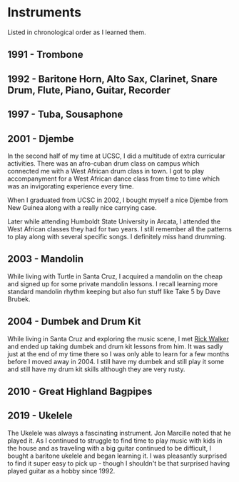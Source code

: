 # Instruments

Listed in chronological order as I learned them.

## 1991 - Trombone

## 1992 - Baritone Horn, Alto Sax, Clarinet, Snare Drum, Flute, Piano, Guitar, Recorder

## 1997 - Tuba, Sousaphone

## 2001 - Djembe

In the second half of my time at UCSC, I did a multitude of extra curricular activities. There was an afro-cuban drum class on campus which connected me with a West African drum class in town. I got to play accompanyment for a West African dance class from time to time which was an invigorating experience every time.

When I graduated from UCSC in 2002, I bought myself a nice Djembe from New Guinea along with a really nice carrying case.

Later while attending Humboldt State University in Arcata, I attended the West African classes they had for two years. I still remember all the patterns to play along with several specific songs. I definitely miss hand drumming.

## 2003 - Mandolin

While living with Turtle in Santa Cruz, I acquired a mandolin on the cheap and signed up for some private mandolin lessons. I recall learning more standard mandolin rhythm keeping but also fun stuff like Take 5 by Dave Brubek.

## 2004 - Dumbek and Drum Kit

While living in Santa Cruz and exploring the music scene, I met [Rick Walker](http://www.looppool.info/) and ended up taking dumbek and drum kit lessons from him. It was sadly just at the end of my time there so I was only able to learn for a few months before I moved away in 2004. I still have my dumbek and still play it some and still have my drum kit skills although they are very rusty.

## 2010 - Great Highland Bagpipes

## 2019 - Ukelele

The Ukelele was always a fascinating instrument. Jon Marcille noted that he played it. As I continued to struggle to find time to play music with kids in the house and as traveling with a big guitar continued to be difficult, I bought a baritone ukelele and began learning it. I was pleasantly surprised to find it super easy to pick up - though I shouldn't be that surprised having played guitar as a hobby since 1992.
